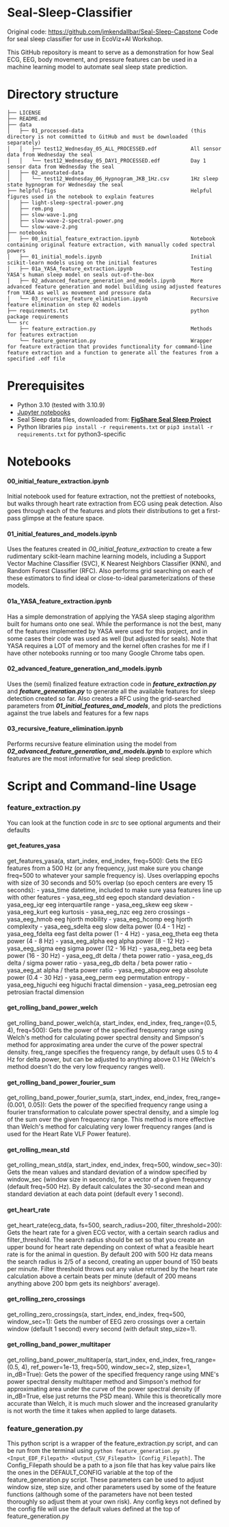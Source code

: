 # Seal-Sleep-Classifier
Original code: https://github.com/jmkendallbar/Seal-Sleep-Capstone
Code for seal sleep classifier for use in EcoViz+AI Workshop.

This GitHub repository is meant to serve as a demonstration for how Seal ECG, EEG, body movement, and pressure features can be used in a machine learning model to automate seal sleep state prediction.

# Directory structure

```
├── LICENSE
├── README.md
├── data
│   ├── 01_processed-data                                   (this directory is not committed to GitHub and must be downloaded separately)
│   │   ├── test12_Wednesday_05_ALL_PROCESSED.edf           All sensor data from Wednesday the seal
│   │   └── test12_Wednesday_05_DAY1_PROCESSED.edf          Day 1 sensor data from Wednesday the seal
│   ├── 02_annotated-data
│   │   └── test12_Wednesday_06_Hypnogram_JKB_1Hz.csv       1Hz sleep state hypnogram for Wednesday the seal
├── helpful-figs                                            Helpful figures used in the notebook to explain features
│   ├── light-sleep-spectral-power.png
│   ├── rem.png
│   ├── slow-wave-1.png
│   ├── slow-wave-2-spectral-power.png
│   └── slow-wave-2.png
├── notebooks
│   ├── 00_initial_feature_extraction.ipynb                 Notebook containing original feature extraction, with manually coded spectral powers
│   ├── 01_initial_models.ipynb                             Initial scikit-learn models using on the initial features 
│   ├── 01a_YASA_feature_extraction.ipynb                   Testing YASA's human sleep model on seals out-of-the-box
│   ├── 02_advanced_feature_generation_and_models.ipynb     More advanced feature generation and model building using adjusted features from YASA as well as movement and pressure data
│   └── 03_recursive_feature_elimination.ipynb              Recursive feature elimination on step 02 models
├── requirements.txt                                        python package requirements
└── src
    ├── feature_extraction.py                               Methods for features extraction
    └── feature_generation.py                               Wrapper for feature extraction that provides functionality for command-line feature extraction and a function to generate all the features from a specified .edf file
```

# Prerequisites
- Python 3.10 (tested with 3.10.9)
- [Jupyter notebooks](https://jupyter.org/install)
- Seal Sleep data files, downloaded from: [**FigShare Seal Sleep Project**](https://figshare.com/articles/dataset/test12_Wednesday_Data-Subset/25464379)
- Python libraries
`pip install -r requirements.txt` or `pip3 install -r requirements.txt` for python3-specific

# Notebooks

#### 00_initial_feature_extraction.ipynb
Initial notebook used for feature extraction, not the prettiest of notebooks, but walks through heart rate extraction from ECG using peak detection. Also goes through each of the features and plots their distributions to get a first-pass glimpse at the feature space.

#### 01_initial_features_and_models.ipynb
Uses the features created in *00_initial_feature_extraction* to create a few rudimentary scikit-learn machine learning models, including a Support Vector Machine Classifier (SVC), K Nearest Neighbors Classifier (KNN), and Random Forest Classifier (RFC). Also performs grid searching on each of these estimators to find ideal or close-to-ideal parameterizations of these models.

#### 01a_YASA_feature_extraction.ipynb
Has a simple demonstration of applying the YASA sleep staging algorithm built for humans onto one seal. While the performance is not the best, many of the features implemented by YASA were used for this project, and in some cases their code was used as well (but adjusted for seals). Note that YASA requires a LOT of memory and the kernel often crashes for me if I have other notebooks running or too many Google Chrome tabs open.

#### 02_advanced_feature_generation_and_models.ipynb
Uses the (semi) finalized feature extraction code in ***feature_extraction.py*** and ***feature_generation.py*** to generate all the available features for sleep detection created so far. Also creates a RFC using the grid-searched parameters from ***01_initial_features_and_models***, and plots the predictions against the true labels and features for a few naps

#### 03_recursive_feature_elimination.ipynb
Performs recursive feature elimination using the model from ***02_advanced_feature_generation_and_models.ipynb*** to explore which features are the most informative for seal sleep prediction.

# Script and Command-line Usage
### feature_extraction.py
You can look at the function code in *src* to see optional arguments and their defaults

#### get_features_yasa
get_features_yasa(a, start_index, end_index, freq=500): Gets the EEG features from a 500 Hz (or any frequency, just make sure you change freq=500 to whatever your sample frequency is). Uses overlapping epochs with size of 30 seconds and 50% overlap (so epoch centers are every 15 seconds):
    - yasa_time                 datetime, included to make sure yasa features line up with other features
    - yasa_eeg_std              eeg epoch standard deviation
    - yasa_eeg_iqr              eeg interquartile range
    - yasa_eeg_skew             eeg skew
    - yasa_eeg_kurt             eeg kurtosis
    - yasa_eeg_nzc              eeg zero crossings
    - yasa_eeg_hmob             eeg hjorth mobility
    - yasa_eeg_hcomp            eeg hjorth complexity
    - yasa_eeg_sdelta           eeg slow delta power (0.4 - 1 Hz)
    - yasa_eeg_fdelta           eeg fast delta power (1 - 4 Hz)
    - yasa_eeg_theta            eeg theta power (4 - 8 Hz)
    - yasa_eeg_alpha            eeg alpha power (8 - 12 Hz)
    - yasa_eeg_sigma            eeg sigma power (12 - 16 Hz)
    - yasa_eeg_beta             eeg beta power (16 - 30 Hz)
    - yasa_eeg_dt               delta / theta power ratio
    - yasa_eeg_ds               delta / sigma power ratio
    - yasa_eeg_db               delta / beta power ratio
    - yasa_eeg_at               alpha / theta power ratio
    - yasa_eeg_abspow           eeg absolute power (0.4 - 30 Hz)
    - yasa_eeg_perm             eeg permutation entropy
    - yasa_eeg_higuchi          eeg higuchi fractal dimension
    - yasa_eeg_petrosian        eeg petrosian fractal dimension

#### get_rolling_band_power_welch
get_rolling_band_power_welch(a, start_index, end_index, freq_range=(0.5, 4), freq=500): Gets the power of the specified frequency range using Welch's method for calculating power spectral density and Simpson's method for approximating area under the curve of the power spectral density. freq_range specifies the frequency range, by default uses 0.5 to 4 Hz for delta power, but can be adjusted to anything above 0.1 Hz (Welch's method doesn't do the very low frequency ranges well).

#### get_rolling_band_power_fourier_sum
get_rolling_band_power_fourier_sum(a, start_index, end_index, freq_range=(0.001, 0.05)): Gets the power of the specified frequency range using a fourier transformation to calculate power spectral density, and a simple log of the sum over the given frequency range. This method is more effective than Welch's method for calculating very lower frequency ranges (and is used for the Heart Rate VLF Power feature).

#### get_rolling_mean_std
get_rolling_mean_std(a, start_index, end_index, freq=500, window_sec=30): Gets the mean values and standard deviation of a window specified by window_sec (window size in seconds), for a vector of a given frequency (default freq=500 Hz). By default calculates the 30-second mean and standard deviation at each data point (default every 1 second). 

#### get_heart_rate
get_heart_rate(ecg_data, fs=500, search_radius=200, filter_threshold=200): Gets the heart rate for a given ECG vector, with a certain search radius and filter_threshold. The search radius should be set so that you create an upper bound for heart rate depending on context of what a feasible heart rate is for the animal in question. By default 200 with 500 Hz data means the search radius is 2/5 of a second, creating an upper bound of 150 beats per minute. Filter threshold throws out any value returned by the heart rate calculation above a certain beats per minute (default of 200 means anything above 200 bpm gets its neighbors' average).

#### get_rolling_zero_crossings
get_rolling_zero_crossings(a, start_index, end_index, freq=500, window_sec=1): Gets the number of EEG zero crossings over a certain window (default 1 second) every second (with default step_size=1).

#### get_rolling_band_power_multitaper
get_rolling_band_power_multitaper(a, start_index, end_index, freq_range=(0.5, 4), ref_power=1e-13, freq=500, window_sec=2, step_size=1, in_dB=True): Gets the power of the specified frequency range using MNE's power spectral density multitaper method and Simpson's method for approximating area under the curve of the power spectral density (if in_dB=True, else just returns the PSD mean). While this is theoretically more accurate than Welch, it is much much slower and the increased granularity is not worth the time it takes when applied to large datasets.

### feature_generation.py
This python script is a wrapper of the feature_extraction.py script, and can be run from the terminal using `python feature_generation.py <Input_EDF_Filepath> <Output_CSV_Filepath> [Config_Filepath]`. The Config_Filepath should be a path to a json file that has key value pairs like the ones in the DEFAULT_CONFIG variable at the top of the feature_generation.py script. These parameters can be used to adjust window size, step size, and other parameters used by some of the feature functions (although some of the parameters have not been tested thoroughly so adjust them at your own risk). Any config keys not defined by the config file will use the default values defined at the top of feature_generation.py
